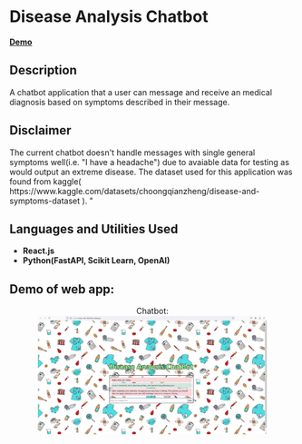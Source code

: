 <h1>Disease Analysis Chatbot</h1>

<b> [Demo](https://meek-otter-8b544d.netlify.app/) </b>  

<h2>Description</h2>
A chatbot application that a user can message and receive an medical diagnosis based on symptoms described in their message.<br />

<h2>Disclaimer</h2>
The current chatbot doesn't handle messages with single general symptoms well(i.e. "I have a headache") due to avaiable data for testing as would output an extreme disease. The dataset used for this application was found from kaggle( https://www.kaggle.com/datasets/choongqianzheng/disease-and-symptoms-dataset ). "<br />

<h2>Languages and Utilities Used</h2>

- <b>React.js</b>
- <b>Python(FastAPI, Scikit Learn, OpenAI)</b>

<h2>Demo of web app:</h2>

<p align="center">
Chatbot: <br/>

<img src="https://github.com/AkashSivapalan/DiseaseAnalysisBE/blob/master/SS/MedicalChatbot.JPG?raw=true" height="80%" width="80%" alt="Disk Sanitization Steps"/> 
 <br /> 


